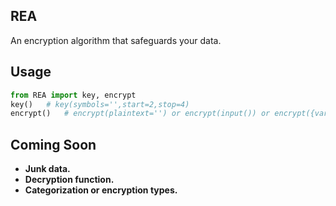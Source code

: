 ## REA
An encryption algorithm that safeguards your data.
## Usage
```python
from REA import key, encrypt
key()   # key(symbols='',start=2,stop=4)
encrypt()   # encrypt(plaintext='') or encrypt(input()) or encrypt({variable})
```
## Coming Soon
- **Junk data.**
- **Decryption function.**
- **Categorization or encryption types.**
